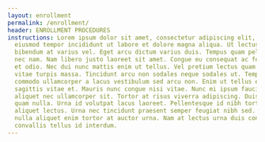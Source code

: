 ```yaml
---
layout: enrollment
permalink: /enrollment/
header: ENROLLMENT PROCEDURES
instructions: Lorem ipsum dolor sit amet, consectetur adipiscing elit, sed do
  eiusmod tempor incididunt ut labore et dolore magna aliqua. Ut lectus arcu
  bibendum at varius vel. Eget arcu dictum varius duis. Tempus quam pellentesque
  nec nam. Nam libero justo laoreet sit amet. Congue eu consequat ac felis donec
  et odio. Nec dui nunc mattis enim ut tellus. Vel pretium lectus quam id leo in
  vitae turpis massa. Tincidunt arcu non sodales neque sodales ut. Tempor
  commodo ullamcorper a lacus vestibulum sed arcu non. Enim ut tellus elementum
  sagittis vitae et. Mauris nunc congue nisi vitae. Nunc mi ipsum faucibus vitae
  aliquet nec ullamcorper sit. Tortor at risus viverra adipiscing. Duis ut diam
  quam nulla. Urna id volutpat lacus laoreet. Pellentesque id nibh tortor id
  aliquet lectus. Urna nec tincidunt praesent semper feugiat nibh sed. Tristique
  nulla aliquet enim tortor at auctor urna. Nam at lectus urna duis convallis
  convallis tellus id interdum.
---
```

